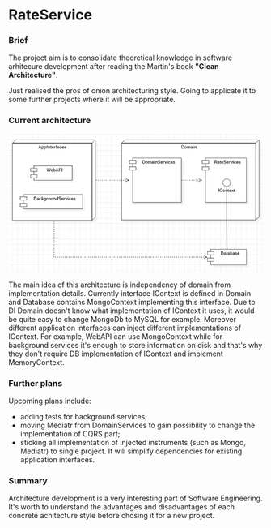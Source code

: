 <h1>RateService</h1>
<h3>Brief</h3>
<p>The project aim is to consolidate theoretical knowledge in software arhitecure development after reading the Martin's book <b>"Clean Architecture"</b>.</p>
<p>Just realised the pros of onion architecturing style. Going to applicate it to some further projects where it will be appropriate.</p>
<h3>Current architecture</h3>
<img src="Architecture/Architecture.jpg" width="700px" heigth="auto"/>
<p>
  The main idea of this architecture is independency of domain from implementation details.
  Currently interface IContext is defined in Domain and Database contains MongoContext implementing this interface. Due to DI Domain doesn't know what implementation of IContext it uses, it would be quite easy to change MongoDb to MySQL for example.
  Moreover different application interfaces can inject different implementations of IContext. For example, WebAPI can use MongoContext while for background services it's enough to store information on disk and that's why they don't require DB implementation of IContext and implement MemoryContext.
</p>
<h3>Further plans</h3>
<p>Upcoming plans include:</p>
<ul>
  <li>adding tests for background services;</li>
  <li>moving Mediatr from DomainServices to gain possibility to change the implementation of CQRS part;</li>
  <li>sticking all implementation of injected instruments (such as Mongo, Mediatr) to single project. It will simplify dependencies for existing application interfaces.</li>
</ul>
<h3>Summary</h3>
<p>
  Architecture development is a very interesting part of Software Engineering.
  It's worth to understand the advantages and disadvantages of each concrete achitecture style before chosing it for a new project.
</p> 
